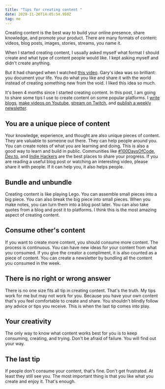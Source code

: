```yaml
---
title: "Tips for creating content "
date: 2020-11-26T14:05:54.950Z
tag: me
---
```

Creating content is the best way to build your online presence, share knowledge, and promote your product. There are many formats of content: videos, blog posts, images, stories, streams, you name it.

When I started creating content, I usually asked myself what format I should create and what type of content people would like. I kept asking myself and didn't create anything.

But it had changed when I watched [this video](https://www.youtube.com/watch?v=RVKofRN1dyI). Gary's idea was so brilliant: you document your life. You do what you like and share it with the world instead of creating something new from the void. I liked this idea so much.

It's been 4 months since I started creating content. In this post, I am going to share some tips I use to create content on some popular platforms. I [write blogs](https://phongduong.dev/blog/), [make videos on Youtube](https://www.youtube.com/channel/UCXykqt3V2-9bYXKWZRcH0rA), [stream on Twitch](https://www.twitch.tv/koogio), and [publish a weekly newsletter](http://koogio.substack.com/).

## You are a unique piece of content

Your knowledge, experience, and thought are also unique pieces of content. They are valuable to someone out there. They can help people around you. You can create notes of what you are learning and doing. This is also a good way to learn and build in public. Communities like [\#100DaysOfCode](https://twitter.com/search?q=%23100DaysofCode), [Dev.to](http://dev.to/), and [Indie Hackers](https://www.indiehackers.com/) are the best places to share your progress. If you are reading a useful blog post or watching an interesting video, please share it with people. If it can help you, it also helps people.

## Bundle and unbundle

Creating content is like playing Lego. You can assemble small pieces into a big piece. You can also break the big piece into small pieces. When you make notes, you can turn them into a blog post later. You can also take quotes from a blog and post it to platforms. I think this is the most amazing aspect of creating content.

## Consume other's content

If you want to create more content, you should consume more content. The process is continuous. You can have new ideas for your content from what you consumed. If you give the creator a compliment, it is also counted as a piece of content. You can create a newsletter by bundling all the content you consumed in the week. 

## There is no right or wrong answer

There is no one size fits all tip in creating content. That's the truth. My tips work for me but may not work for you. Because you have your own content that's you feel comfortable to create and share. You shouldn't blindly follow any advice or tips you receive. This is when the last tip comes into play. 

## Your creativity

The only way to know what content works best for you is to keep consuming, creating, and trying. Don't be afraid of failure. You will find out your way. 

## The last tip

If people don't consume your content, that's fine. Don't get frustrated. At least they still see you. The most important thing is that you like what you create and enjoy it. That's enough.